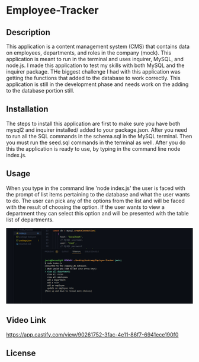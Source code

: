 # Employee-Tracker


## Description

This application is a content management system (CMS) that contains data on employees, departments, and roles in the company (mock). This application is meant to run in the terminal and uses inquirer, MySQL, and node.js. I made this application to test my skills with both MySQL and the inquirer package. THe biggest challenge I had with this application was getting the functions that added to the database to work correctly. This application is still in the development phase and needs work on the adding to the database portion still.

## Installation

The steps to install this application are first to make sure you have both mysql2 and inquirer installed/ added to your package.json. After you need to run all the SQL commands in the schema.sql in the MySQL terminal. Then you must run the seed.sql commands in the terminal as well. After you do this the application is ready to use, by typing in the command line node index.js. 

## Usage

When you type in the command line 'node index.js' the user is faced with the prompt of list items pertaining to the database and what the user wants to do. The user can pick any of the options from the list and will be faced with the result of choosing the option. If the user wants to view a department they can select this option and will be presented with the table list of departments. 

  ![terminal photo](./images/CMSterm.png)

## Video Link 

https://app.castify.com/view/90261752-3fac-4e11-86f7-6941ece190f0

## License


